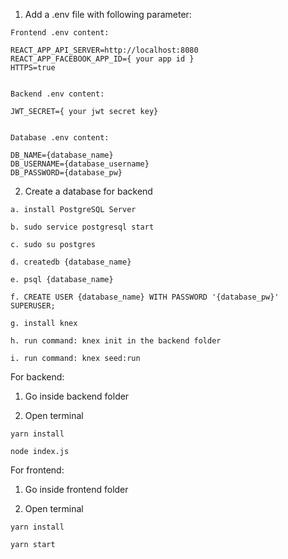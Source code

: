 1. Add a .env file with following parameter:

```
Frontend .env content:

REACT_APP_API_SERVER=http://localhost:8080
REACT_APP_FACEBOOK_APP_ID={ your app id }
HTTPS=true


Backend .env content:

JWT_SECRET={ your jwt secret key}


Database .env content: 

DB_NAME={database_name}
DB_USERNAME={database_username}
DB_PASSWORD={database_pw}
```

2. Create a database for backend

```
a. install PostgreSQL Server

b. sudo service postgresql start

c. sudo su postgres

d. createdb {database_name}

e. psql {database_name}

f. CREATE USER {database_name} WITH PASSWORD '{database_pw}' SUPERUSER;

g. install knex

h. run command: knex init in the backend folder

i. run command: knex seed:run
```




For backend:

1. Go inside backend folder

2. Open terminal

```
yarn install

node index.js
```

For frontend:

1. Go inside frontend folder

2. Open terminal

```
yarn install

yarn start
```
